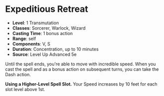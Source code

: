 # Expeditious Retreat

- **Level**: 1 Transmutation
- **Classes**: Sorcerer, Warlock, Wizard
- **Casting Time**: 1 bonus action
- **Range**: self
- **Components**: V, S
- **Duration**: Concentration, up to 10 minutes
- **Source**: Level Up Advanced 5e

Until the spell ends, you're able to move with incredible speed. When you cast the spell and as a bonus action on subsequent turns, you can take the Dash action.

**Using a Higher-Level Spell Slot.** Your Speed increases by 10 feet for each slot level above 1st.
